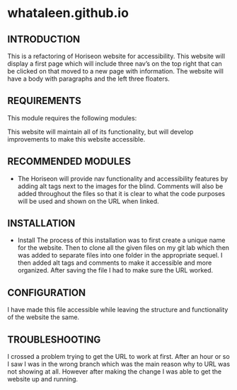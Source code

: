 # whataleen.github.io
INTRODUCTION
------------

This is a refactoring of Horiseon website for accessibility. This website will display a first page which will include three nav’s on the top right that can be clicked on that moved to a new page with information. The website will have a body with paragraphs and the left three floaters.   



REQUIREMENTS
------------

This module requires the following modules:

This website will maintain all of its functionality, but will develop improvements to make this website accessible.  


RECOMMENDED MODULES
-------------------

 * The Horiseon will provide nav functionality and accessibility features by adding alt tags next to the images for the blind. Comments will also be added throughout the files so that it is clear to what the code purposes will be used and shown on the URL when linked.



INSTALLATION
------------
 
 * Install
 The process of this installation was to first create a unique name for the website.
Then to clone all the given files on my git lab which then was added to separate files into one folder in the appropriate sequel. 
I then added alt tags and comments to make it accessible and more organized.
After saving the file I had to make sure the URL worked.



CONFIGURATION
-------------
 
  I have made this file accessible while leaving the structure and functionality of the website the same. 



TROUBLESHOOTING
---------------

  I crossed a problem trying to get the URL to work at first. After an hour or so I saw I was in the wrong branch which was the main reason why to URL was not showing at all. However after making the change I was able to get the website up and running.


